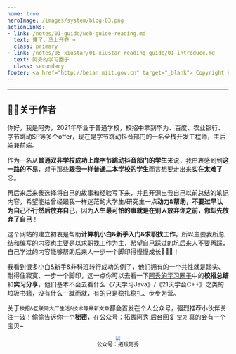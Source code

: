 ```yaml
---
home: true
heroImage: /images/system/blog-03.png
actionLinks:
- link: /notes/01-guide/web-guide-reading.md
  text: 懂了，马上开卷 →
  class: primary
- link: /notes/05-xiustar/01-xiustar_reading_guide/01-introduce.md
  text: 阿秀的学习圈子
  class: secondary
footer: <a href="http://beian.miit.gov.cn" target="_blank"> Copyright © 2021-至今 阿秀，All rights reserved. 
---
```


---

## 👨‍💻关于作者

[comment]: <> "你只管努力，剩下的交给时间就好，我就是活生生的例子。"
你好，我是阿秀，2021年毕业于普通学校，校招中拿到华为、百度、农业银行、字节跳动SP等多个offer，现在是字节跳动抖音部门的一名全栈开发工程师，主后端兼前端。

作为一名从**普通双非学校成功上岸字节跳动抖音部门的学生**来说，我由衷感到到**这一路的不易**，对于那些**跟我一样普通二本学校的学生**而言想要走出来**实在太难了**😣。

再后来后来我选择将自己的故事和经验写下来，并且开源出我自己以前总结的笔记内容，希望能给曾经跟我一样迷茫的大学生/研究生一点**动力&帮助，不要过早认为自己不行然后放弃自己**，因为**人生最可怕的事就是在别人放弃你之前，你却先放弃了自己**！

这个网站的建立初衷是帮助**计算机小白&新手入门&求职找工作**，所以主要我所总结和编写的内容也主要是以求职找工作为主，希望自己踩过的坑后来人不要再踩，自己学过的内容能够帮助后来人一步一个脚印得慢慢成长🌹🌹🌹！

我看到很多小白&新手&非科班转行成功的例子，他们拥有的一个共性就是踏实、耐得住寂寞、一步一个脚印，这一点你可以去看一下[阿秀的学习圈子](/notes/05-xiustar/01-xiustar_reading_guide/01-introduce)中的**校招总结**和**实习分享**，他们基本不会去看什么《7天学习Java》/《21天学会C++》之类的垃圾书籍，没有什么一蹴而就，有的只是稳扎稳扎、步步为营。

关于`校招&互联网大厂生活&技术等最新文章`都会首发在个人公众号，强烈推荐小伙伴关注一波！偷偷告诉你一个**秘密**，在公众号：拓跋阿秀 后台回复 `宝贝` 真的会有一个宝贝~

<div align="center">
    <img src="https://axiu-image-bed.oss-cn-shanghai.aliyuncs.com/img/202205081611195.png?raw=true" style="zoom: 60%">
    <div style="font-size: 12px;">公众号：拓跋阿秀</div>
    <br/>
</div> 
